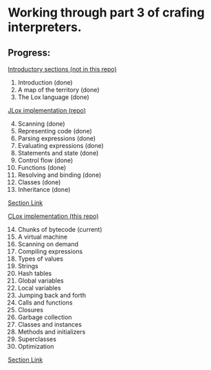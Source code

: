 # Working through part 3 of crafing interpreters.

## Progress:

<ins>Introductory sections (not in this repo)</ins>

1. Introduction (done)
2. A map of the territory (done)
3. The Lox language (done)

<ins>JLox implementation ([repo](https://github.com/aneeshd9/jlox))</ins>

4. Scanning (done)
5. Representing code (done)
6. Parsing expressions (done)
7. Evaluating expressions (done)
8. Statements and state (done)
9. Control flow (done)
10. Functions (done)
11. Resolving and binding (done)
12. Classes (done)
13. Inheritance (done)

[Section Link](https://craftinginterpreters.com/a-tree-walk-interpreter.html)

<ins>CLox implementation (this repo)</ins>

14. Chunks of bytecode (current)
15. A virtual machine
16. Scanning on demand
17. Compiling expressions
18. Types of values
19. Strings
20. Hash tables
21. Global variables
22. Local variables
23. Jumping back and forth
24. Calls and functions
25. Closures
26. Garbage collection
27. Classes and instances
28. Methods and initializers
29. Superclasses
30. Optimization

[Section Link](https://craftinginterpreters.com/a-bytecode-virtual-machine.html)

